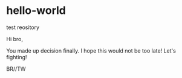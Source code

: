 # hello-world
test reository

Hi bro,

You made up decision finally. I hope this would not be too late!
Let's fighting!

BR//TW
